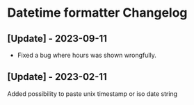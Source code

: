# Datetime formatter Changelog

## [Update] - 2023-09-11

- Fixed a bug where hours was shown wrongfully.


## [Update] - 2023-02-11

Added possibility to paste unix timestamp or iso date string

